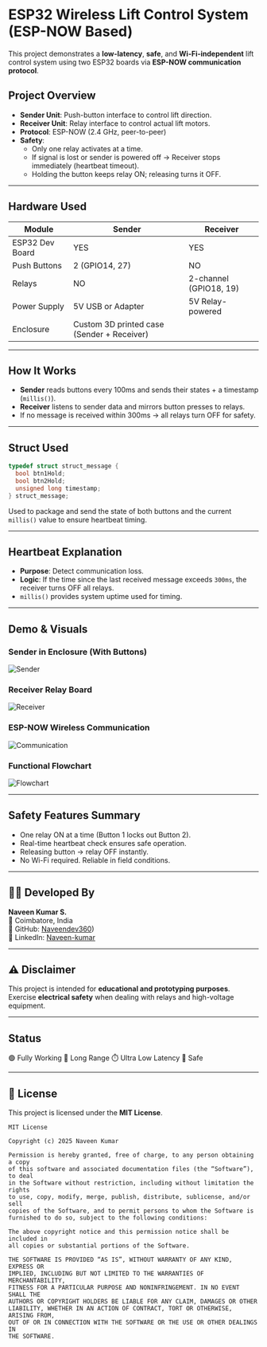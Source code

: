 #  ESP32 Wireless Lift Control System (ESP-NOW Based)

This project demonstrates a **low-latency**, **safe**, and **Wi-Fi-independent** lift control system using two ESP32 boards via **ESP-NOW communication protocol**.

##  Project Overview

- **Sender Unit**: Push-button interface to control lift direction.
- **Receiver Unit**: Relay interface to control actual lift motors.
- **Protocol**: ESP-NOW (2.4 GHz, peer-to-peer)
- **Safety**:
  - Only one relay activates at a time.
  - If signal is lost or sender is powered off → Receiver stops immediately (heartbeat timeout).
  - Holding the button keeps relay ON; releasing turns it OFF.

---

##  Hardware Used

| Module          | Sender             | Receiver           |
|-----------------|--------------------|--------------------|
| ESP32 Dev Board | YES                 | YES                 |
| Push Buttons    | 2 (GPIO14, 27)     | NO                |
| Relays          | NO                 | 2-channel (GPIO18, 19) |
| Power Supply    | 5V USB or Adapter  | 5V Relay-powered   |
| Enclosure       | Custom 3D printed case (Sender + Receiver)

---

##  How It Works

- **Sender** reads buttons every 100ms and sends their states + a timestamp (`millis()`).
- **Receiver** listens to sender data and mirrors button presses to relays.
- If no message is received within 300ms → all relays turn OFF for safety.

---

##  Struct Used

```cpp
typedef struct struct_message {
  bool btn1Hold;
  bool btn2Hold;
  unsigned long timestamp;
} struct_message;
```

Used to package and send the state of both buttons and the current `millis()` value to ensure heartbeat timing.

---

##  Heartbeat Explanation

- **Purpose**: Detect communication loss.
- **Logic**: If the time since the last received message exceeds `300ms`, the receiver turns OFF all relays.
- `millis()` provides system uptime used for timing.

---

##  Demo & Visuals

###  Sender in Enclosure (With Buttons)
![Sender](assets/sender_case.jpg)

###  Receiver Relay Board
![Receiver](assets/receiver_relay.jpg)

###  ESP-NOW Wireless Communication
![Communication](assets/espnow_flow.png)

###  Functional Flowchart
![Flowchart](assets/flowchart.png)

---

##  Safety Features Summary

- One relay ON at a time (Button 1 locks out Button 2).
- Real-time heartbeat check ensures safe operation.
- Releasing button → relay OFF instantly.
- No Wi-Fi required. Reliable in field conditions.

---

## 🧑‍💻 Developed By

**Naveen Kumar S.**  
📍 Coimbatore, India  
🔗 GitHub: [Naveendev360](https://github.com/Naveendev360))  
🔗 LinkedIn: [Naveen-kumar](https://www.linkedin.com/in/naveen-kumar-31a168251/)

---

## ⚠️ Disclaimer

This project is intended for **educational and prototyping purposes**. Exercise **electrical safety** when dealing with relays and high-voltage equipment.

---

##  Status

🟢 Fully Working 
🔁 Long Range 
⏱️ Ultra Low Latency 
🔐 Safe

---

## 📄 License

This project is licensed under the **MIT License**.

```
MIT License

Copyright (c) 2025 Naveen Kumar

Permission is hereby granted, free of charge, to any person obtaining a copy
of this software and associated documentation files (the “Software”), to deal
in the Software without restriction, including without limitation the rights
to use, copy, modify, merge, publish, distribute, sublicense, and/or sell
copies of the Software, and to permit persons to whom the Software is
furnished to do so, subject to the following conditions:

The above copyright notice and this permission notice shall be included in
all copies or substantial portions of the Software.

THE SOFTWARE IS PROVIDED “AS IS”, WITHOUT WARRANTY OF ANY KIND, EXPRESS OR
IMPLIED, INCLUDING BUT NOT LIMITED TO THE WARRANTIES OF MERCHANTABILITY,
FITNESS FOR A PARTICULAR PURPOSE AND NONINFRINGEMENT. IN NO EVENT SHALL THE
AUTHORS OR COPYRIGHT HOLDERS BE LIABLE FOR ANY CLAIM, DAMAGES OR OTHER
LIABILITY, WHETHER IN AN ACTION OF CONTRACT, TORT OR OTHERWISE, ARISING FROM,
OUT OF OR IN CONNECTION WITH THE SOFTWARE OR THE USE OR OTHER DEALINGS IN
THE SOFTWARE.
```
